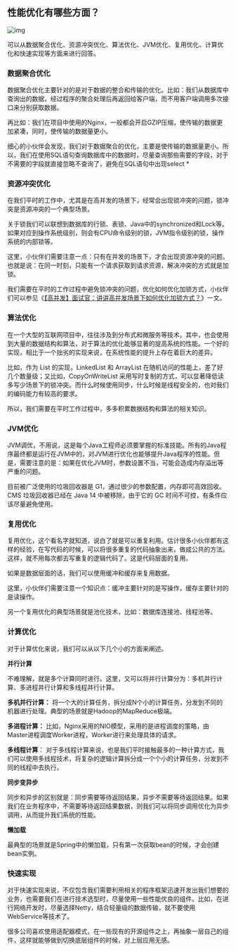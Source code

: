 ## 性能优化有哪些方面？

![img](https://img-blog.csdnimg.cn/20201103003704366.jpg)

可以从数据聚合优化、资源冲突优化、算法优化、JVM优化、复用优化、计算优化和快速实现等方面来进行回答。

### 数据聚合优化

数据聚合优化主要针对的是对于数据的整合和传输的优化。比如：我们从数据库中查询出的数据，经过程序的聚合处理后再返回给客户端，而不用客户端调用多次接口来分别获取数据。

再比如：我们在项目中使用的Nginx，一般都会开启GZIP压缩，使传输的数据更加紧凑，同时，使传输的数据量更小。

细心的小伙伴会发现，我们对于数据聚合的优化，主要是使传输的数据量更小。所以，我们在使用SQL语句查询数据库中的数据时，尽量查询那些需要的字段，对于不需要的字段就直接忽略不查询了，避免在SQL语句中出现select *

### 资源冲突优化

在我们平时的工作中，尤其是在高并发的场景下，经常会出现锁冲突的问题，锁冲突是资源冲突的一个典型场景。

关于锁我们可以联想到数据库的行锁、表锁、Java中的synchronized和Lock等。如果对应到操作系统级别，则会有CPU命令级别的锁，JVM指令级别的锁，操作系统的内部锁等。

这里，小伙伴们需要注意一点：只有在并发的场景下，才会出现资源冲突的问题。也就是说：在同一时刻，只能有一个请求获取到请求资源，解决冲突的方式就是加锁。

我们需要在平时的工作过程中避免锁冲突的问题，优化如何优化加锁方式，小伙伴们可以参见《[【高并发】面试官：讲讲高并发场景下如何优化加锁方式？](https://mp.weixin.qq.com/s?__biz=Mzg3MzE1NTIzNA==&mid=2247488569&idx=1&sn=b9e1e60bee2166e3043695a9198b67d1&chksm=cee50bf4f99282e2eb7b69196eebf65d02260cdc151cd3aa7d639abb0afa9bcf30dd6e485939&token=537906095&lang=zh_CN#rd)》一文。

### 算法优化

在一个大型的互联网项目中，往往涉及到分布式和微服务等技术，其中，也会使用到大量的数据结构和算法，对于算法的优化能够显著的提高系统的性能。一个好的实现，相比于一个拙劣的实现来说，在系统性能的提升上存在着巨大的差异。

比如，作为 List 的实现，LinkedList 和 ArrayList 在随机访问的性能上，差了好几个数量级；又比如，CopyOnWriteList 采用写时复制的方式，可以显著降低读多写少场景下的锁冲突。而什么时候使用同步，什么时候是线程安全的，也对我们的编码能力有较高的要求。

所以，我们需要在平时工作过程中，多多积累数据结构和算法的相关知识。

### JVM优化

JVM调优，不用说，这是每个Java工程师必须要掌握的标准技能。所有的Java程序最终都是运行在JVM中的，对JVM进行优化也能够提升Java程序的性能。但是，需要注意的是：如果在优化JVM时，参数设置不当，可能会造成内存溢出等严重的问题。

目前被广泛使用的垃圾回收器是 G1，通过很少的参数配置，内存即可高效回收。CMS 垃圾回收器已经在 Java 14 中被移除，由于它的 GC 时间不可控，有条件应该尽量避免使用。

### 复用优化

复用优化，这个看名字就知道，说白了就是可以重复利用。估计很多小伙伴都有这样的经验，在写代码的时候，可以将很多重复的代码抽象出来，做成公共的方法。这样，就不用每次都去写重复的逻辑代码了。这是代码层面的复用。

如果是数据层面的话，我们可以使用缓冲和缓存来复用数据。

这里，小伙伴们需要注意一个知识点：缓冲主要针对的是写操作，缓存主要针对的是读操作。

另一个复用优化的典型场景就是池化技术，比如：数据库连接池、线程池等。

### 计算优化

对于计算优化来说，我们可以从以下几个小的方面来阐述。

**并行计算**

不难理解，就是多个计算同时进行。这里，又可以将并行计算分为：多机并行计算、多进程并行计算和多线程并行计算。

**多机并行计算：** 将一个大的计算任务，拆分成N个小的计算任务，分发到不同的机器进行处理。典型的场景就是Hadoop的MapReduce极端。

**多进程计算：** 比如，Nginx采用的NIO模型，采用的是进程调度的策略，由Master进程调度Worker进程，Worker进行来处理具体的请求。

**多线程计算**： 对于多线程计算来说，也是我们平时接触最多的一种计算方式，我们可以使用多线程技术，将复杂的逻辑计算拆分成一个个小的计算任务，分发到不同的线程中去执行。

**同步变异步**

同步和异步的区别就是：同步需要等待返回结果，异步不需要等待返回结果。如果我们在业务程序中，不需要等待返回结果数据，则我们可以将同步调用优化为异步调用，从而提升我们系统的性能。

**懒加载**

最典型的场景就是Spring中的懒加载，只有第一次获取bean的时候，才会创建bean实例。

### 快速实现

对于快速实现来说，不仅包含我们需要利用相关的程序框架迅速开发出我们想要的业务，也需要我们在进行技术选型时，尽量使用一些性能优良的组件。比如，在进行网络开发时，尽量选择Netty，结合轻量级的数据传输，就不要使用WebService等技术了。

很多公司喜欢使用适配器模式，在一些现有的开源组件之上，再抽象一层自己的组件，这样就能够做到切换底层组件的时候，对上层应用无感。